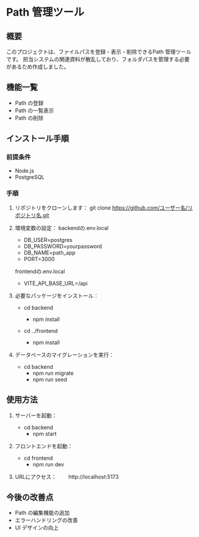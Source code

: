 # Path 管理ツール

## 概要
このプロジェクトは、ファイルパスを登録・表示・削除できるPath 管理ツールです。
担当システムの関連資料が散乱しており、フォルダパスを管理する必要があるため作成しました。

## 機能一覧
- Path の登録
- Path の一覧表示
- Path の削除

## インストール手順

### 前提条件
- Node.js 
- PostgreSQL

### 手順
1. リポジトリをクローンします：
   git clone https://github.com/ユーザー名/リポジトリ名.git

2. 環境変数の設定：
   backendの.env.local
   - DB_USER=postgres
   - DB_PASSWORD=yourpassword
   - DB_NAME=path_app
   - PORT=3000

   frontendの.env.local
   - VITE_API_BASE_URL=/api

3. 必要なパッケージをインストール：
   - cd backend
      - npm install

   - cd ../frontend
      - npm install

4. データベースのマイグレーションを実行：
   - cd backend
      - npm run migrate
      - npm run seed

## 使用方法
1. サーバーを起動：
   - cd backend
      - npm start

2. フロントエンドを起動：
   - cd frontend
      - npm run dev

3. URLにアクセス：
　　http://localhost:5173


## 今後の改善点
- Path の編集機能の追加
- エラーハンドリングの改善
- UI デザインの向上

